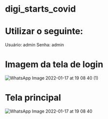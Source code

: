 # digi_starts_covid

# Utilizar o seguinte:
Usuário: admin
Senha: admin

# Imagem da tela de login

![WhatsApp Image 2022-01-17 at 19 08 40 (1)](https://user-images.githubusercontent.com/32388157/149843878-ecf00345-379e-4983-93d4-85659382c1c4.jpeg)


# Tela principal


![WhatsApp Image 2022-01-17 at 19 08 40](https://user-images.githubusercontent.com/32388157/149843957-05353d77-6c3d-4da4-b2fd-654f7a759525.jpeg)
